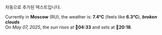 
자동으로 추가된 텍스트입니다.

<!--START_SECTION:weather:moscow-->
Currently in **Moscow** (RU), the weather is: **7.4°C** (feels like **6.3°C**), ***broken clouds***<br/>
On *May 07, 2025*, the *sun rises* at 🌅**04:33** and *sets* at 🌇**20:18**.
<!--END_SECTION:weather-->
